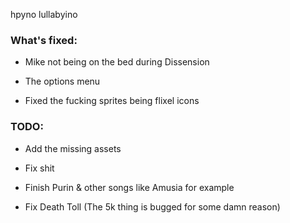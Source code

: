 hpyno lullabyino

### What's fixed:

* Mike not being on the bed during Dissension

* The options menu

* Fixed the fucking sprites being flixel icons

### TODO:

* Add the missing assets

* Fix shit

* Finish Purin & other songs like Amusia for example

* Fix Death Toll (The 5k thing is bugged for some damn reason)